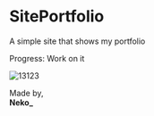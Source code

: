 # SitePortfolio
A simple site that shows my portfolio 

Progress: Work on it

![13123](https://github.com/monocat-neko/monocat-site/assets/129681589/f3448915-3db9-4dfa-af48-ff5afb64a4fe)

Made by, </br>
**Neko_**
